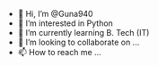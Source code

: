 - 👋 Hi, I’m @Guna940
- 👀 I’m interested in Python
- 🌱 I’m currently learning B. Tech (IT) 
- 💞️ I’m looking to collaborate on ...
- 📫 How to reach me ...

<!---
Guna940/Guna940 is a ✨ special ✨ repository because its `README.md` (this file) appears on your GitHub profile.
You can click the Preview link to take a look at your changes.
--->
